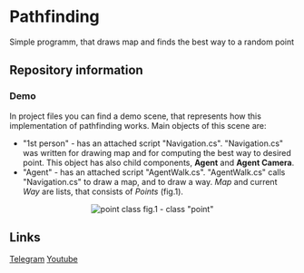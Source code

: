 # Pathfinding

Simple programm, that draws map and finds the best way to a random point

## Repository information

### Demo
In project files you can find a demo scene, that represents how this implementation of pathfinding works. 
Main objects of this scene are:
* "1st person" - has an attached script "Navigation.cs". "Navigation.cs" was written for drawing map and for computing the best way to desired point. This object has also child components, **Agent** and **Agent Camera**.
* "Agent" - has an attached script "AgentWalk.cs". "AgentWalk.cs" calls "Navigation.cs" to draw a map, and to draw a way. *Map* and current *Way* are lists, that consists of *Points* (fig.1).
<p align="center">
  <img src="/GithubMedia/point.jpeg" alt="point class">
  fig.1 - class "point"
</p>

## Links

[Telegram] [Youtube]

[Youtube]: https://www.youtube.com/channel/UC3kV-wnqBE3Y2tdtdSrjvGQ
[Telegram]: https://t.me/exeersitus